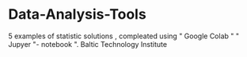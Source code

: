 # Data-Analysis-Tools
5 examples of statistic solutions , compleated using " Google Colab " " Jupyer "- notebook ".
Baltic Technology Institute
